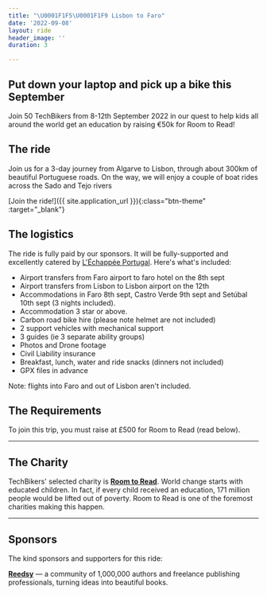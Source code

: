 ```yaml
---
title: "\U0001F1F5\U0001F1F9 Lisbon to Faro"
date: '2022-09-08'
layout: ride
header_image: ''
duration: 3

---
```

## Put down your laptop and pick up a bike this September

Join 50 TechBikers from 8-12th September 2022 in our quest to help kids all around the world get an education by raising €50k for Room to Read!

## The ride

Join us for a 3-day journey from Algarve to Lisbon, through about 300km of beautiful Portuguese roads. On the way, we will enjoy a couple of boat rides across the Sado and Tejo rivers

[Join the ride!]({{ site.application_url }}){:class="btn-theme" :target="_blank"}

## The logistics

The ride is fully paid by our sponsors. It will be fully-supported and excellently catered by [L'Échappée Portugal](https://echappee-portugal.com). Here's what's included:

* Airport transfers from Faro airport to faro hotel on the 8th sept
* Airport transfers from Lisbon to Lisbon airport on the 12th
* Accommodations in Faro 8th sept, Castro Verde 9th sept and Setúbal 10th sept (3 nights included).
* Accommodation 3 star or above.
* Carbon road bike hire (please note helmet are not included)
* 2 support vehicles with mechanical support
* 3 guides (ie 3 separate ability groups)
* Photos and Drone footage
* Civil Liability insurance
* Breakfast, lunch, water and ride snacks (dinners not included)
* GPX files in advance

Note: flights into Faro and out of Lisbon aren't included.

## The Requirements

To join this trip, you must raise at £500 for Room to Read (read below).

***

## The Charity

TechBikers' selected charity is [**Room to Read**](https://www.roomtoread.org). World change starts with educated children. In fact, if every child received an education, 171 million people would be lifted out of poverty. Room to Read is one of the foremost charities making this happen.

***

## Sponsors

The kind sponsors and supporters for this ride:

[**Reedsy**](https://reedsy.com) — a community of 1,000,000 authors and freelance publishing professionals, turning ideas into beautiful books.